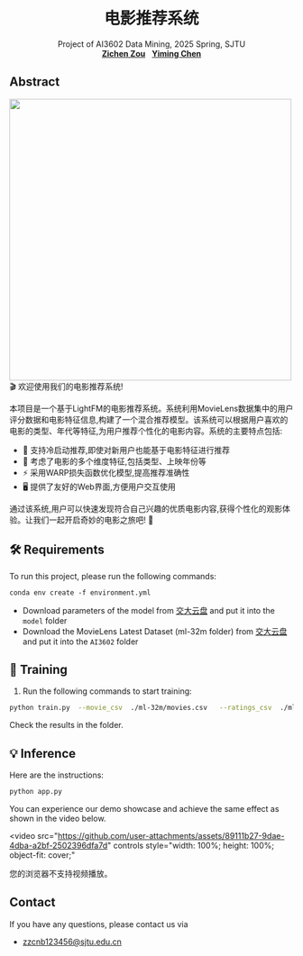 
<h1 align="center">
电影推荐系统
</h1>
<p align="center">
    Project of AI3602 Data Mining, 2025 Spring, SJTU
    <br />
    <a href="https://github.com/zzctmd"><strong>Zichen Zou</strong></a>
    &nbsp;
    <a href="https://github.com/leothehuman327"><strong>Yiming Chen</strong></a>
    <br />
</p>

## Abstract
<img src="assets/sampled/picture.png" height="500px"/>  
🎬 欢迎使用我们的电影推荐系统! 

本项目是一个基于LightFM的电影推荐系统。系统利用MovieLens数据集中的用户评分数据和电影特征信息,构建了一个混合推荐模型。该系统可以根据用户喜欢的电影的类型、年代等特征,为用户推荐个性化的电影内容。系统的主要特点包括:

- 🚀 支持冷启动推荐,即使对新用户也能基于电影特征进行推荐
- 🎯 考虑了电影的多个维度特征,包括类型、上映年份等
- ⚡️ 采用WARP损失函数优化模型,提高推荐准确性
- 🖥️ 提供了友好的Web界面,方便用户交互使用

通过该系统,用户可以快速发现符合自己兴趣的优质电影内容,获得个性化的观影体验。让我们一起开启奇妙的电影之旅吧! 🎉


## 🛠️ Requirements
To run this project, please run the following commands:
```
conda env create -f environment.yml
```

- Download parameters of the model from [交大云盘](https://pan.sjtu.edu.cn/web/share/f099dbf67a3b3c62849ebb315ea2e35a) and put it into the `model` folder
- Download the MovieLens Latest Dataset (ml-32m folder) from [交大云盘](https://pan.sjtu.edu.cn/web/share/f099dbf67a3b3c62849ebb315ea2e35a) and put it into the `AI3602` folder

## 🚀 Training
1. Run the following commands to start training:

```bash
python train.py  --movie_csv  ./ml-32m/movies.csv   --ratings_csv  ./ml-32m/ratings.csv 
```
Check the results in the folder.


## 💡 Inference
Here are the instructions: 
```bash
python app.py
```
You can experience our demo showcase and achieve the same effect as shown in the video below.




<video 
  src="https://github.com/user-attachments/assets/89111b27-9dae-4dba-a2bf-2502396dfa7d" 
  controls 
  style="width: 100%; height: 100%; object-fit: cover;" 
>
  您的浏览器不支持视频播放。
</video>

## Contact
If you have any questions, please contact us via 
- zzcnb123456@sjtu.edu.cn








